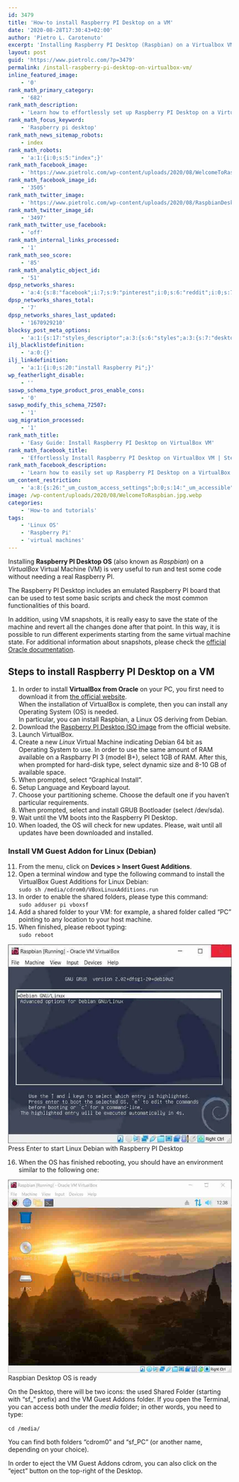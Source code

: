 ```yaml
---
id: 3479
title: 'How-to install Raspberry PI Desktop on a VM'
date: '2020-08-28T17:30:43+02:00'
author: 'Pietro L. Carotenuto'
excerpt: 'Installing Raspberry PI Desktop (Raspbian) on a Virtualbox VM is very easy and it allows to run some basic scripts on an emulated Raspberry PI board.'
layout: post
guid: 'https://www.pietrolc.com/?p=3479'
permalink: /install-raspberry-pi-desktop-on-virtualbox-vm/
inline_featured_image:
    - '0'
rank_math_primary_category:
    - '682'
rank_math_description:
    - 'Learn how to effortlessly set up Raspberry PI Desktop on a VirtualBox VM for emulating a Raspberry PI board. Perfect for professionals.'
rank_math_focus_keyword:
    - 'Raspberry pi desktop'
rank_math_news_sitemap_robots:
    - index
rank_math_robots:
    - 'a:1:{i:0;s:5:"index";}'
rank_math_facebook_image:
    - 'https://www.pietrolc.com/wp-content/uploads/2020/08/WelcomeToRaspbian-e1598614910814.jpg'
rank_math_facebook_image_id:
    - '3505'
rank_math_twitter_image:
    - 'https://www.pietrolc.com/wp-content/uploads/2020/08/RaspbianDesktopISOReady.jpg'
rank_math_twitter_image_id:
    - '3497'
rank_math_twitter_use_facebook:
    - 'off'
rank_math_internal_links_processed:
    - '1'
rank_math_seo_score:
    - '85'
rank_math_analytic_object_id:
    - '51'
dpsp_networks_shares:
    - 'a:4:{s:8:"facebook";i:7;s:9:"pinterest";i:0;s:6:"reddit";i:0;s:7:"twitter";i:0;}'
dpsp_networks_shares_total:
    - '7'
dpsp_networks_shares_last_updated:
    - '1670929210'
blocksy_post_meta_options:
    - 'a:1:{s:17:"styles_descriptor";a:3:{s:6:"styles";a:3:{s:7:"desktop";s:0:"";s:6:"tablet";s:0:"";s:6:"mobile";s:0:"";}s:12:"google_fonts";a:0:{}s:7:"version";i:6;}}'
ilj_blacklistdefinition:
    - 'a:0:{}'
ilj_linkdefinition:
    - 'a:1:{i:0;s:20:"install Raspberry Pi";}'
wp_featherlight_disable:
    - ''
saswp_schema_type_product_pros_enable_cons:
    - '0'
saswp_modify_this_schema_72507:
    - '1'
uag_migration_processed:
    - '1'
rank_math_title:
    - 'Easy Guide: Install Raspberry PI Desktop on VirtualBox VM'
rank_math_facebook_title:
    - 'Effortlessly Install Raspberry PI Desktop on VirtualBox VM | Step-by-Step Guide'
rank_math_facebook_description:
    - 'Learn how to easily set up Raspberry PI Desktop on a VirtualBox VM to emulate a Raspberry PI board. This comprehensive step-by-step guide is perfect for professionals looking to harness the power of Raspberry PI in a virtual environment. Boost your productivity and explore endless possibilities with Raspberry PI Desktop on a VirtualBox VM. Don''t miss out on this technical tutorial!'
um_content_restriction:
    - 'a:8:{s:26:"_um_custom_access_settings";b:0;s:14:"_um_accessible";i:0;s:28:"_um_access_hide_from_queries";b:0;s:19:"_um_noaccess_action";i:0;s:30:"_um_restrict_by_custom_message";i:0;s:27:"_um_restrict_custom_message";s:0:"";s:19:"_um_access_redirect";i:0;s:23:"_um_access_redirect_url";s:0:"";}'
image: /wp-content/uploads/2020/08/WelcomeToRaspbian.jpg.webp
categories:
    - 'How-to and tutorials'
tags:
    - 'Linux OS'
    - 'Raspberry Pi'
    - 'virtual machines'
---
```


Installing **Raspberry PI Desktop OS** (also known as *Raspbian*) on a *VirtualBox* Virtual Machine (VM) is very useful to run and test some code without needing a real Raspberry PI.

The Raspberry PI Desktop includes an emulated Raspberry PI board that can be used to test some basic scripts and check the most common functionalities of this board.

In addition, using VM snapshots, it is really easy to save the state of the machine and revert all the changes done after that point. In this way, it is possible to run different experiments starting from the same virtual machine state. For additional information about snapshots, please check the [official Oracle documentation](https://docs.oracle.com/en/virtualization/virtualbox/6.0/user/snapshots.html).

## Steps to install Raspberry PI Desktop on a VM

1. In order to install **VirtualBox from Oracle** on your PC, you first need to download it from [the official website](https://www.virtualbox.org).  
    When the installation of VirtualBox is complete, then you can install any Operating System (OS) is needed.  
    In particular, you can install Raspbian, a Linux OS deriving from Debian.
2. Download the [Raspberry PI Desktop ISO image](https://www.raspberrypi.org/downloads/raspberry-pi-desktop/) from the official website.
3. Launch VirtualBox.
4. Create a new *Linux* Virtual Machine indicating Debian 64 bit as Operating System to use. In order to use the same amount of RAM available on a Raspbarry PI 3 (model B+), select 1GB of RAM. After this, when prompted for hard-disk type, select dynamic size and 8-10 GB of available space.
5. When prompted, select “Graphical Install”.
6. Setup Language and Keyboard layout.
7. Choose your partitioning scheme. Choose the default one if you haven’t particular requirements.
8. When prompted, select and install GRUB Bootloader (select /dev/sda).
9. Wait until the VM boots into the Raspberry PI Desktop.
10. When loaded, the OS will check for new updates. Please, wait until all updates have been downloaded and installed.

### Install VM Guest Addon for Linux (Debian)

11. From the menu, click on **Devices &gt; Insert Guest Additions**.
12. Open a terminal window and type the following command to install the VirtualBox Guest Additions for Linux Debian:  
    `sudo sh /media/cdrom0/VBoxLinuxAdditions.run`
13. In order to enable the shared folders, please type this command:  
    `sudo adduser pi vboxsf`
14. Add a shared folder to your VM: for example, a shared folder called “PC” pointing to any location to your host machine.
15. When finished, please reboot typing:  
    `sudo reboot`

[![Rebooting Raspbian - Linux OS](/wp-content/uploads/2020/08/RaspbianDebianLinuxRebooting.jpg.webp)](/wp-content/uploads/2020/08/RaspbianDebianLinuxRebooting.jpg.webp)
Press Enter to start Linux Debian with Raspberry PI Desktop

16. When the OS has finished rebooting, you should have an environment similar to the following one:

[![Raspbian Desktop OS is ready](/wp-content/uploads/2020/08/RaspbianDesktopISOReady.jpg)](https://www.pietrolc.com/wp-content/uploads/2020/08/RaspbianDesktopISOReady.jpg.webp)
Raspbian Desktop OS is ready

On the Desktop, there will be two icons: the used Shared Folder (starting with “sf\_” prefix) and the VM Guest Addons folder. If you open the Terminal, you can access both under the *media* folder; in other words, you need to type:

`cd /media/ `

You can find both folders “cdrom0” and “sf\_PC” (or another name, depending on your choice).

In order to eject the VM Guest Addons cdrom, you can also click on the “eject” button on the top-right of the Desktop.